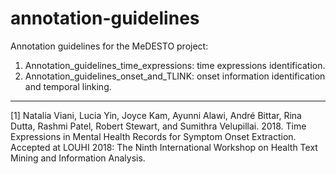 # annotation-guidelines

Annotation guidelines for the MeDESTO project:

1. Annotation_guidelines_time_expressions: time expressions identification.
2. Annotation_guidelines_onset_and_TLINK: onset information identification and temporal linking.

---

[1] Natalia Viani, Lucia Yin, Joyce Kam, Ayunni Alawi, André Bittar, Rina Dutta, Rashmi Patel, Robert Stewart, and Sumithra Velupillai. 2018. Time Expressions in Mental Health Records for Symptom Onset Extraction. Accepted at LOUHI 2018: The Ninth International Workshop on Health Text Mining and Information Analysis.
